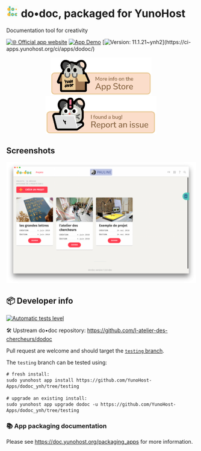 <!--
N.B.: This README was automatically generated by <https://github.com/YunoHost/apps_tools/blob/main/readme_generator>
It shall NOT be edited by hand.
-->

<h1>
  <img src="https://raw.githubusercontent.com/YunoHost/apps/main/logos/dodoc.png" width="32px" alt="Logo of do•doc">
  do•doc, packaged for YunoHost
</h1>

Documentation tool for creativity

[![🌐 Official app website](https://img.shields.io/badge/Official_app_website-darkgreen?style=for-the-badge)](https://dodoc.fr/)
[![App Demo](https://img.shields.io/badge/App_Demo-blue?style=for-the-badge)](https://test.dodoc.fr/)
[![Version: 11.1.21~ynh2](https://img.shields.io/badge/Version-11.1.21~ynh2-rgb(18,138,11)?style=for-the-badge)](https://ci-apps.yunohost.org/ci/apps/dodoc/)

<div align="center">
<a href="https://apps.yunohost.org/app/dodoc"><img height="100px" src="https://github.com/YunoHost/yunohost-artwork/raw/refs/heads/main/badges/neopossum-badges/badge_more_info_on_the_appstore.svg"/></a>
<a href="https://github.com/YunoHost-Apps/dodoc_ynh/issues"><img height="100px" src="https://github.com/YunoHost/yunohost-artwork/raw/refs/heads/main/badges/neopossum-badges/badge_report_an_issue.svg"/></a>
</div>


## Screenshots
![Screenshot of do•doc](./doc/screenshots/screenshot.png)

## 📦 Developer info

[![Automatic tests level](https://apps.yunohost.org/badge/cilevel/dodoc)](https://ci-apps.yunohost.org/ci/apps/dodoc/)

🛠️ Upstream do•doc repository: <https://github.com/l-atelier-des-chercheurs/dodoc>

Pull request are welcome and should target the [`testing` branch](https://github.com/YunoHost-Apps/dodoc_ynh/tree/testing).

The `testing` branch can be tested using:
```
# fresh install:
sudo yunohost app install https://github.com/YunoHost-Apps/dodoc_ynh/tree/testing

# upgrade an existing install:
sudo yunohost app upgrade dodoc -u https://github.com/YunoHost-Apps/dodoc_ynh/tree/testing
```

### 📚 App packaging documentation

Please see <https://doc.yunohost.org/packaging_apps> for more information.